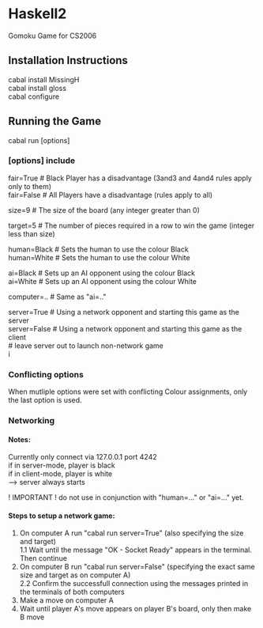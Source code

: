 # Haskell2
Gomoku Game for CS2006  
  
## Installation Instructions
cabal install MissingH  
cabal install gloss  
cabal configure  

## Running the Game
cabal run [options]  
  
### [options] include
fair=True    # Black Player has a disadvantage (3and3 and 4and4 rules apply only to them)  
fair=False   # All Players have a disadvantage (rules apply to all)  
  
size=9       # The size of the board (any integer greater than 0)  
  
target=5     # The number of pieces required in a row to win the game (integer less than size)  
  
human=Black  # Sets the human to use the colour Black  
human=White  # Sets the human to use the colour White  
  
ai=Black     # Sets up an AI opponent using the colour Black  
ai=White     # Sets up an AI opponent using the colour White  
   
computer=..  # Same as "ai=.."  
  
server=True  # Using a network opponent and starting this game as the server  
server=False # Using a network opponent and starting this game as the client  
             # leave server out to launch non-network game  
i
  
### Conflicting options 
When mutliple options were set with conflicting Colour assignments, only the last option is used.  
  
### Networking
#### Notes:
Currently only connect via 127.0.0.1 port 4242  
if in server-mode, player is black  
if in client-mode, player is white  
--> server always starts  
  
! IMPORTANT ! do not use in conjunction with "human=..." or "ai=..." yet.  
  
#### Steps to setup a network game:
 1. On computer A run "cabal run server=True" (also specifying the size and target)  
  1.1 Wait until the message "OK - Socket Ready" appears in the terminal. Then continue  
 2. On computer B run "cabal run server=False" (specifying the exact same size and target as on computer A)  
  2.2 Confirm the successfull connection using the messages printed in the terminals of both computers  
 3. Make a move on computer A  
 4. Wait until player A's move appears on player B's board, only then make B move
  
  
